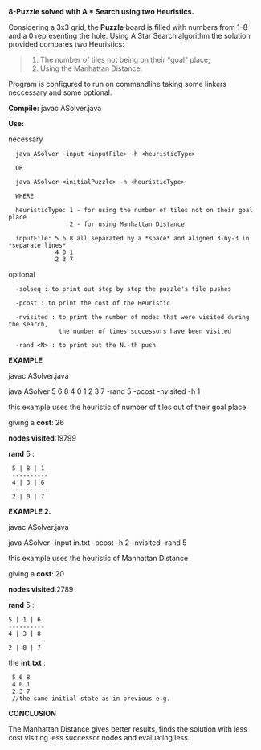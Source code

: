 **8-Puzzle solved with A * Search using two Heuristics.**

Considering a 3x3 grid, the **Puzzle** board is filled with numbers from 1-8 and a 0 representing the hole. Using A Star Search algorithm the solution provided compares two Heuristics:
> 1. The number of tiles not being on their "goal" place;
> 2. Using the Manhattan Distance.
  
 Program is configured to run on commandline taking some linkers neccessary and some optional.
 
**Compile:**
          javac ASolver.java
 
**Use:**
 
 necessary
 
      java ASolver -input <inputFile> -h <heuristicType>  
      
      OR
      
      java ASolver <initialPuzzle> -h <heuristicType>
      
      WHERE
      
      heuristicType: 1 - for using the number of tiles not on their goal place
                     2 - for using Manhattan Distance
      
      inputFile: 5 6 8 all separated by a *space* and aligned 3-by-3 in *separate lines*
                 4 0 1
                 2 3 7
 
 optional
 
      -solseq : to print out step by step the puzzle's tile pushes
      
      -pcost : to print the cost of the Heuristic
      
      -nvisited : to print the number of nodes that were visited during the search,
                  the number of times successors have been visited
      
      -rand <N> : to print out the N.-th push
      
**EXAMPLE**

javac ASolver.java

java ASolver 5 6 8 4 0 1 2 3 7 -rand 5 -pcost -nvisited -h 1  

this example uses the heuristic of number of tiles out of their goal place 

giving a **cost**: 26

**nodes visited**:19799

**rand** 5 :
    
     5 | 8 | 1
     ----------
     4 | 3 | 6
     ----------
     2 | 0 | 7

**EXAMPLE 2.**

javac ASolver.java

java ASolver -input in.txt -pcost -h 2 -nvisited -rand 5

this example uses the heuristic of Manhattan Distance

giving a **cost**: 20

**nodes visited**:2789

**rand** 5 :
    
    5 | 1 | 6
    ----------
    4 | 3 | 8
    ----------
    2 | 0 | 7


the **int.txt** :
     
     5 6 8
     4 0 1 
     2 3 7
     //the same initial state as in previous e.g. 

**CONCLUSION**

The Manhattan Distance gives better results, finds the solution with less cost visiting less successor nodes and evaluating less.

